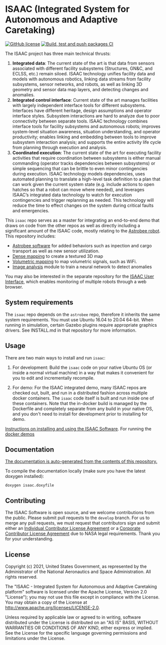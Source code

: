 ISAAC (Integrated System for Autonomous and Adaptive Caretaking)
=====

[![GitHub license](https://img.shields.io/github/license/nasa/isaac)](https://github.com/nasa/isaac/blob/master/LICENSE)
[![Build, test and push packages CI](https://github.com/nasa/isaac/actions/workflows/ci_push.yml/badge.svg)](https://github.com/nasa/isaac/actions/workflows/ci_push.yml)

The ISAAC project has three main technical thrusts:

1. **Integrated data**: The current state of the art is that data from sensors associated with different facility
   subsystems (Structures, GN&C, and ECLSS, etc.) remain siloed. ISAAC technology unifies facility data and models with
   autonomous robotics, linking data streams from facility subsystems, sensor networks, and robots, as well as linking 3D
   geometry and sensor data map layers, and detecting changes and anomalies.
2. **Integrated control interface**: Current state of the art manages facilities with largely independent interface tools
   for different subsystems. Interfaces have different heritage, design assumptions and operator interface styles. Subsystem
   interactions are hard to analyze due to poor connectivity between separate tools. ISAAC technology combines interface
   tools for facility subsystems and autonomous robots; improves system-level situation awareness, situation understanding,
   and operator productivity; enables linking and embedding between tools to improve subsystem interaction analysis; and
   supports the entire activity life cycle from planning through execution and analysis.
3. **Coordinated execution**: The current state of the art for executing facility activities that require coordination
   between subsystems is either manual commanding (operator tracks dependencies between subsystems) or simple sequencing
   that can be brittle to even minor contingencies during execution. ISAAC technology models dependencies, uses automated
   planning to translate a high-level task definition to a plan that can work given the current system state (e.g. include
   actions to open hatches so that a robot can move where needed), and leverages ISAAC’s integrated data technology to
   watch for execution contingencies and trigger replanning as needed. This technology will reduce the time to effect
   changes on the system during critical faults and emergencies.

This `isaac` repo serves as a master for integrating an end-to-end
demo that draws on code from the other repos as well as directly
including a significant amount of the ISAAC code, mostly relating to
the [Astrobee robot](https://github.com/nasa/astrobee). This repository includes:

- [Astrobee software](https://nasa.github.io/isaac/html/astrobee.html) for added behaviors such as inpection and cargo transport as well as new sensor utilization.
- [Dense mapping](https://nasa.github.io/isaac/html/geometric_streaming_mapper.html) to create a textured 3D map
- [Volumetric mapping](https://nasa.github.io/isaac/html/volumetric_mapper.html) to map volumetric signals, such as WiFi.
- [Image analysis](https://nasa.github.io/isaac/html/ano.html) module to train a neural network to detect anomalies

You may also be interested in the separate repository for the [ISAAC User Interface](https://github.com/nasa/isaac_user_interface),
which enables monitoring of multiple robots through a web browser.

System requirements
---------

The `isaac` repo depends on the `astrobee` repo, therefore it inherits
the same system requirements. You must use Ubuntu 16.04 to 20.04 64-bit. When
running in simulation, certain Gazebo plugins require appropriate
graphics drivers. See INSTALL.md in that repository for more
information.

Usage
---------

There are two main ways to install and run `isaac`:

1. For development: Build the `isaac` code on your native Ubuntu OS (or
   inside a normal virtual machine) in a way that makes it convenient
   for you to edit and incrementally recompile.

2. For demo: For the ISAAC integrated demo, many ISAAC repos are
   checked out, built, and run in a distributed fashion across
   multiple docker containers. The `isaac` code itself is built and
   run inside one of these containers. Note that the in-docker build
   is managed by the Dockerfile and completely separate from any build
   in your native OS, and you don't need to install for development
   prior to installing for demo.

[Instructions on installing and using the ISAAC Software](https://nasa.github.io/isaac/html/md_INSTALL.html). For running the [docker demos](https://nasa.github.io/isaac/html/md_DEMO_INSTALL.html)

Documentation
---------

[The documentation is auto-generated from the contents of this repository.](https://nasa.github.io/isaac/documentation.html)

To compile the documentation locally (make sure you have the latest doxygen installed):

    doxygen isaac.doxyfile

Contributing
---------

The ISAAC Software is open source, and we welcome contributions from the public.
Please submit pull requests to the `develop` branch. For us to merge any pull
requests, we must request that contributors sign and submit either an [Individual Contributor License Agreement](https://github.com/nasa/isaac/blob/94996bc1a20fa090336e67b3db5c10a9bb30f0f7/doc/cla/ISAAC_Individual%20CLA.pdf) or a [Corporate Contributor License
Agreement](https://github.com/nasa/isaac/blob/94996bc1a20fa090336e67b3db5c10a9bb30f0f7/doc/cla/ISAAC_Corporate%20CLA.pdf) due to NASA legal requirements. Thank you for your understanding.

License
---------

Copyright (c) 2021, United States Government, as represented by the
Administrator of the National Aeronautics and Space Administration.
All rights reserved.

The "ISAAC - Integrated System for Autonomous and Adaptive Caretaking
platform" software is licensed under the Apache License, Version 2.0
"License"); you may not use this file except in compliance with the License. You
may obtain a copy of the License at http://www.apache.org/licenses/LICENSE-2.0.

Unless required by applicable law or agreed to in writing, software distributed
under the License is distributed on an "AS IS" BASIS, WITHOUT WARRANTIES OR
CONDITIONS OF ANY KIND, either express or implied. See the License for the
specific language governing permissions and limitations under the License.
